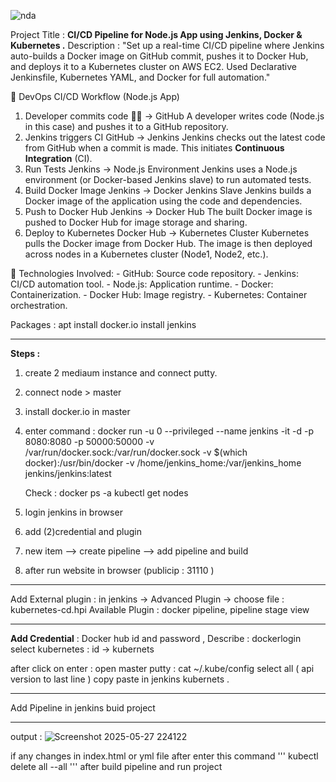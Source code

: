 ![nda](https://github.com/user-attachments/assets/012bce4e-93c8-4bb2-b8c7-3eb26f5239b4)

Project Title :
**CI/CD Pipeline for Node.js App using Jenkins, Docker & Kubernetes .**
Description : "Set up a real-time CI/CD pipeline where Jenkins auto-builds a Docker image on GitHub commit, pushes it to Docker Hub, and deploys it to a Kubernetes cluster on AWS EC2. Used Declarative Jenkinsfile, Kubernetes YAML, and Docker for full automation." 


🔄 DevOps CI/CD Workflow (Node.js App)
1. Developer commits code
  👨‍💻 → GitHub
       A developer writes code (Node.js in this case) and pushes it to a GitHub repository.
2. Jenkins triggers CI
   GitHub → Jenkins
      Jenkins checks out the latest code from GitHub when a commit is made.
      This initiates **Continuous Integration** (CI).
3. Run Tests
   Jenkins → Node.js Environment
      Jenkins uses a Node.js environment (or Docker-based Jenkins slave) to run automated tests.
4. Build Docker Image
  Jenkins → Docker Jenkins Slave
      Jenkins builds a Docker image of the application using the code and dependencies.
5. Push to Docker Hub
  Jenkins → Docker Hub
      The built Docker image is pushed to Docker Hub for image storage and sharing.
6. Deploy to Kubernetes
   Docker Hub → Kubernetes Cluster
      Kubernetes pulls the Docker image from Docker Hub.
      The image is then deployed across nodes in a Kubernetes cluster (Node1, Node2, etc.).


📌 Technologies Involved:
         - GitHub: Source code repository.
         - Jenkins: CI/CD automation tool.
         - Node.js: Application runtime.
         - Docker: Containerization.
         - Docker Hub: Image registry.
         - Kubernetes: Container orchestration.

Packages : apt install docker.io
           install jenkins 
________________________________________________________________
**Steps :**
1. create 2 mediaum instance and connect putty.
2. connect node > master 
3. install docker.io in master
4. enter command :
  docker run -u 0 --privileged --name jenkins -it -d -p 8080:8080 -p 50000:50000 -v
/var/run/docker.sock:/var/run/docker.sock -v $(which docker):/usr/bin/docker -v /home/jenkins_home:/var/jenkins_home jenkins/jenkins:latest

   Check : docker ps -a
           kubectl get nodes 

6. login jenkins in browser
7. add (2)credential and plugin 
8. new item --> create pipeline --> add pipeline and build
9. after run website in browser (publicip : 31110 )
_______________________________________________________________________________________________________________

Add External plugin : in jenkins -> Advanced Plugin -> choose file : kubernetes-cd.hpi 
Available Plugin : docker pipeline, pipeline stage view

_________________________________________________________________

**Add Credential** : Docker hub id and password , Describe : dockerlogin
select kubernetes : id -> kubernets 

after click on enter : 
open master putty : cat ~/.kube/config
select all ( api version to last line ) copy paste in jenkins kubernets .
_________________________________________________________________

Add Pipeline in jenkins 
buid project 
_____________________________________________
output : ![Screenshot 2025-05-27 224122](https://github.com/user-attachments/assets/6610efe0-0ac0-4acf-9516-c3946b9b5d4c)

if any changes in index.html or yml file 
after enter this command
'''
kubectl delete all --all
'''
after build pipeline and run project

